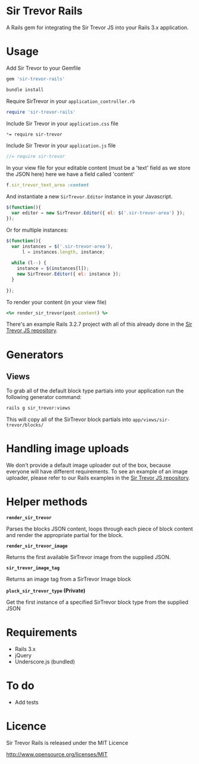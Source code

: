 # Sir Trevor Rails

A Rails gem for integrating the Sir Trevor JS into your Rails 3.x application. 

# Usage

Add Sir Trevor to your Gemfile 

```ruby
gem 'sir-trevor-rails'
```

```bash
bundle install 
```

Require SirTrevor in your `application_controller.rb`

```ruby
require 'sir-trevor-rails'
```

Include Sir Trevor in your `application.css` file

```css
*= require sir-trevor
```

Include Sir Trevor in your `application.js` file

```js
//= require sir-trevor
```

In your view file for your editable content (must be a 'text' field as we store the JSON here) here we have a field called 'content'

```ruby
f.sir_trevor_text_area :content
```

And instantiate a new `SirTrevor.Editor` instance in your Javascript. 

```javascript
$(function(){
  var editor = new SirTrevor.Editor({ el: $('.sir-trevor-area') });
});
```

Or for multiple instances:

```javascript
$(function(){
  var instances = $('.sir-trevor-area'),
      l = instances.length, instance;
  
  while (l--) {
    instance = $(instances[l]);
    new SirTrevor.Editor({ el: instance });
  }
  
});
```

To render your content (in your view file)

```ruby
<%= render_sir_trevor(post.content) %>
```

There's an example Rails 3.2.7 project with all of this already done in the [Sir Trevor JS repository](https://github.com/madebymany/sir-trevor-js/tree/master/examples/rails/sir-trevor-example).

# Generators

## Views

To grab all of the default block type partials into your application run the following generator command:

```bash
rails g sir_trevor:views
```

This will copy all of the SirTrevor block partials into `app/views/sir-trevor/blocks/`

# Handling image uploads

We don't provide a default image uploader out of the box, because everyone will have different requirements. To see an example of an image uploader, please refer to our Rails examples in the [Sir Trevor JS repository](https://github.com/madebymany/sir-trevor-js/tree/master/examples/rails/image-uploader). 

# Helper methods

**`render_sir_trevor`**

Parses the blocks JSON content, loops through each piece of block content and render the appropriate partial for the block. 

**`render_sir_trevor_image`**

Returns the first available SirTrevor image from the supplied JSON.

**`sir_trevor_image_tag`**

Returns an image tag from a SirTrevor Image block

**`pluck_sir_trevor_type` (Private)**

Get the first instance of a specified SirTrevor block type from the supplied JSON

# Requirements

- Rails 3.x  
- jQuery
- Underscore.js (bundled)

# To do

- Add tests 

# Licence

Sir Trevor Rails is released under the MIT Licence

http://www.opensource.org/licenses/MIT
